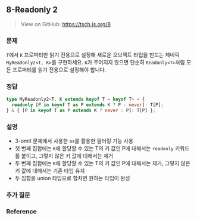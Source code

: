 ## 8-Readonly 2

> View on GitHub: https://tsch.js.org/8

### 문제

`T`에서 `K` 프로퍼티만 읽기 전용으로 설정해 새로운 오브젝트 타입을 만드는 제네릭 `MyReadonly2<T, K>`를 구현하세요. `K`가 주어지지 않으면 단순히 `Readonly<T>`처럼 모든 프로퍼티를 읽기 전용으로 설정해야 합니다.

### 정답

```ts
type MyReadonly2<T, K extends keyof T = keyof T> = {
  readonly [P in keyof T as P extends K ? P : never]: T[P];
} & { [P in keyof T as P extends K ? never : P]: T[P] };
```

### 설명

- 3-omit 문제에서 사용한 `as`를 활용한 필터링 기능 사용
- 첫 번째 집합에는 `K`에 할당할 수 있는 T의 키 값인 P에 대해서는 `readonly` 키워드를 붙이고, 그렇지 않은 키 값에 대해서는 제거
- 두 번째 집합에는 `K`에 할당할 수 있는 T의 키 값인 P에 대해서는 제거, 그렇지 않은 키 값에 대해서는 기존 타입 유지
- 두 집합을 union 타입으로 합치면 원하는 타입이 완성

### 추가 질문

### Reference

